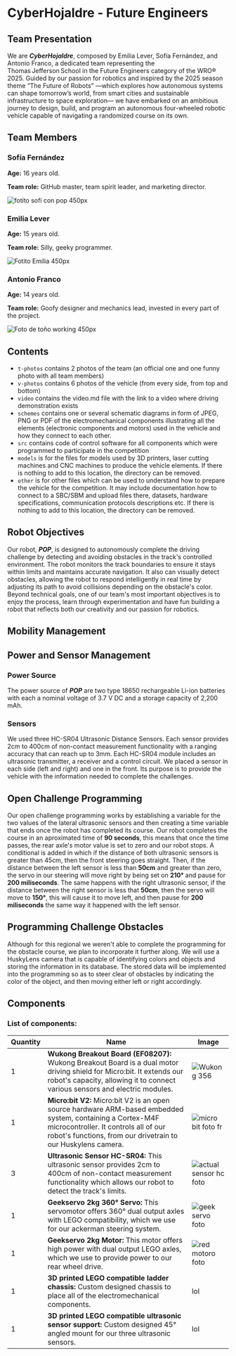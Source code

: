 CyberHojaldre - Future Engineers
====

## Team Presentation

We are ***CyberHojaldre***, composed by Emilia Lever, Sofía Fernández, and Antonio Franco, a dedicated team representing the Thomas Jefferson School in the Future Engineers category of the WRO® 2025. Guided by our passion for robotics and inspired by the 2025 season theme “The Future of Robots” —which explores how autonomous systems can shape tomorrow’s world, from smart cities and sustainable infrastructure to space exploration— we have embarked on an ambitious journey to design, build, and program an autonomous four-wheeled robotic vehicle capable of navigating a randomized course on its own.

## Team Members

### Sofía Fernández

**Age:** 16 years old.

**Team role:** GitHub master, team spirit leader, and marketing director.

![fotito sofi con pop 450px](https://github.com/user-attachments/assets/c3ba33b2-c8ce-4c3d-9c67-56cd106d86f9)

### Emilia Lever
**Age:** 15 years old.

**Team role:** Silly, geeky programmer.

![Fotito Emilia 450px](https://github.com/user-attachments/assets/867450cc-e837-4dd9-a26e-c205a49c0907)

### Antonio Franco
**Age:** 14 years old.

**Team role:** Goofy designer and mechanics lead, invested in every part of the project.

![Foto de toño working 450px](https://github.com/user-attachments/assets/905fb398-edc0-4923-b230-d9369edf9215)

## Contents

* `t-photos` contains 2 photos of the team (an official one and one funny photo with all team members)
* `v-photos` contains 6 photos of the vehicle (from every side, from top and bottom)
* `video` contains the video.md file with the link to a video where driving demonstration exists
* `schemes` contains one or several schematic diagrams in form of JPEG, PNG or PDF of the electromechanical components illustrating all the elements (electronic components and motors) used in the vehicle and how they connect to each other.
* `src` contains code of control software for all components which were programmed to participate in the competition
* `models` is for the files for models used by 3D printers, laser cutting machines and CNC machines to produce the vehicle elements. If there is nothing to add to this location, the directory can be removed.
* `other` is for other files which can be used to understand how to prepare the vehicle for the competition. It may include documentation how to connect to a SBC/SBM and upload files there, datasets, hardware specifications, communication protocols descriptions etc. If there is nothing to add to this location, the directory can be removed.


## Robot Objectives

Our robot, ***POP***, is designed to autonomously complete the driving challenge by detecting and avoiding obstacles in the track's controlled environment. The robot monitors the track boundaries to ensure it stays within limits and maintains accurate navigation. It also can visually detect obstacles, allowing the robot to respond intelligently in real time by adjusting its path to avoid collisions depending on the obstacle's color. Beyond technical goals, one of our team's most important objectives is to enjoy the process, learn through experimentation and have fun building a robot that reflects both our creativity and our passion for robotics.


## Mobility Management


## Power and Sensor Management

### Power Source

The power source of ***POP*** are two type 18650 rechargeable Li-ion batteries with  each a nominal voltage of 3.7 V DC and a storage capacity of 2,200 mAh.

### Sensors

We used three HC-SR04 Ultrasonic Distance Sensors. Each sensor provides 2cm to 400cm of non-contact measurement functionality with a ranging accuracy that can reach up to 3mm. Each HC-SR04 module includes an ultrasonic transmitter, a receiver and a control circuit. We placed a sensor in each side (left and right) and one in the front. Its purpose is to provide the vehicle with the information needed to complete the challenges.


## Open Challenge Programming

Our open challenge programming works by establishing a variable for the two values of the lateral ultrasonic sensors and then creating a time variable that ends once the robot has completed its course. Our robot completes the course in an aproximated time of **90 seconds**, this means that once the time passes, the rear axle's motor value is set to zero and our robot stops. A conditional is added in which if the distance of both ultrasonic sensors is greater than 45cm, then the front steering goes straight. Then, if the distance between the left sensor is less than **50cm** and greater than zero, the servo in our steering will move right by being set on **210°** and pause for **200 miliseconds**. The same happens with the right ultrasonic sensor, if the distance between the right sensor is less that **50cm**, then the servo will move to **150°**, this will cause it to move left, and then pause for **200 miliseconds** the same way it happened with the left sensor.


## Programming Challenge Obstacles

Although for this regional we weren't able to complete the programming for the obstacle course, we plan to incorporate it further along. We will use a HuskyLens camera that is capable of identifying colors and objects and storing the information in its database. The stored data will be implemented into the programming so as to steer clear of obstacles by indicating the color of the object, and then moving either left or right accordingly.

## Components 

### List of components:

| Quantity | Name | Image | 
|----------|------|-------|
| 1 | **Wukong Breakout Board (EF08207):** Wukong Breakout Board is a dual motor driving shield for Micro:bit. It extends our robot's capacity, allowing it to connect various sensors and electric modules. |![Wukong 356](https://github.com/user-attachments/assets/f61d7b43-7f9b-4200-968f-b53a5e719830)|
| 1 | **Micro:bit V2:** Micro:bit V2 is an open source hardware ARM-based embedded system, containing a Cortex-M4F microcontroller. It controls all of our robot's functions, from our drivetrain to our Huskylens camera. | ![micro bit foto fr ](https://github.com/user-attachments/assets/63ed836f-7a6b-4cb8-be16-7a6c6e5b936f)|
| 3 | **Ultrasonic Sensor HC-SR04:** This ultrasonic sensor provides 2cm to 400cm of non-contact measurement functionality which allows our robot to detect the track's limits. | ![actual sensor hc foto](https://github.com/user-attachments/assets/c071d810-4a04-4574-bedc-33bf450cf54f)|
| 1 | **Geekservo 2kg 360° Servo:** This servomotor offers 360° dual output axles with LEGO compatibility, which we use for our ackerman steering system. |![geek servo foto ](https://github.com/user-attachments/assets/1e684391-a7db-41d3-aa21-46279865f448)|
| 1 | **Geekservo 2kg Motor:** This motor offers high power with dual output LEGO axles, which we use to provide power to our rear wheel drive.  | ![red motoro foto ](https://github.com/user-attachments/assets/4c64a7d7-cd24-4a07-8d68-9547b2d9988b)| 
| 1 | **3D printed LEGO compatible ladder chassis:** Custom designed chassis to place all of the electromechanical components. | lol |
| 1 | **3D printed LEGO compatible ultrasonic sensor support:** Custom designed 45° angled mount for our three ultrasonic sensors. | lol |
